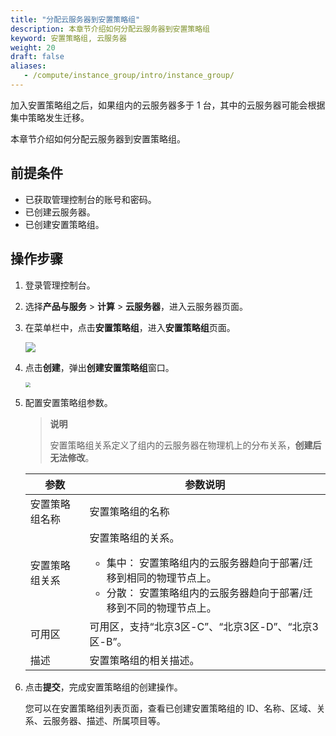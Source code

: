 ```yaml
---
title: "分配云服务器到安置策略组"
description: 本章节介绍如何分配云服务器到安置策略组
keyword: 安置策略组, 云服务器
weight: 20
draft: false
aliases: 
   - /compute/instance_group/intro/instance_group/
---
```


加入安置策略组之后，如果组内的云服务器多于 1 台，其中的云服务器可能会根据集中策略发生迁移。

本章节介绍如何分配云服务器到安置策略组。

## 前提条件

- 已获取管理控制台的账号和密码。
- 已创建云服务器。
- 已创建安置策略组。

## 操作步骤

1. 登录管理控制台。

2. 选择**产品与服务** > **计算** > **云服务器**，进入云服务器页面。

3. 在菜单栏中，点击**安置策略组**，进入**安置策略组**页面。

   ![](/compute/vm/_images/vm_group_list.png)

4. 点击**创建**，弹出**创建安置策略组**窗口。

   <img src="/compute/vm/_images/vm_group_win.png" style="zoom:50%;" />

5. 配置安置策略组参数。

   > **说明**
   >
   > 安置策略组关系定义了组内的云服务器在物理机上的分布关系，**创建后无法修改**。

   | 参数           | 参数说明                                                     |
   | -------------- | ------------------------------------------------------------ |
   | 安置策略组名称 | 安置策略组的名称                                             |
   | 安置策略组关系 | 安置策略组的关系。<br /><ul><li>集中： 安置策略组内的云服务器趋向于部署/迁移到相同的物理节点上。</li><li>分散： 安置策略组内的云服务器趋向于部署/迁移到不同的物理节点上。</li></ul> |
   | 可用区         | 可用区，支持“北京3区-C”、“北京3区-D”、“北京3区-B”。          |
   | 描述           | 安置策略组的相关描述。                                       |

6. 点击**提交**，完成安置策略组的创建操作。

   您可以在安置策略组列表页面，查看已创建安置策略组的 ID、名称、区域、关系、云服务器、描述、所属项目等。
